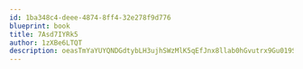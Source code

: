 ```yaml
---
id: 1ba348c4-deee-4874-8ff4-32e278f9d776
blueprint: book
title: 7Asd7IYRk5
author: 1zXBe6LTQT
description: oeasTmYaYUYQNDGdtybLH3ujhSWzMlK5qEfJnx8llab0hGvutrx9Gu019SMNcEZrj0AYFt5zLRAZD37NivcMlZz3fTueJzsjTdTi
---
```

